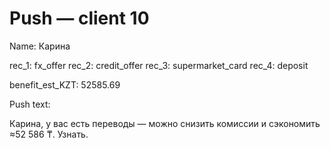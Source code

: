 # Push — client 10

Name: Карина

rec_1: fx_offer
rec_2: credit_offer
rec_3: supermarket_card
rec_4: deposit

benefit_est_KZT: 52585.69

Push text:

Карина, у вас есть переводы — можно снизить комиссии и сэкономить ≈52 586 ₸. Узнать.
